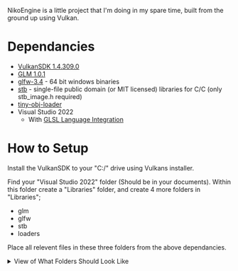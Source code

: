 NikoEngine is a little project that I'm doing in my spare time, built from the ground up using Vulkan.

# Dependancies
- [VulkanSDK 1.4.309.0](https://vulkan.lunarg.com/sdk/home)
- [GLM 1.0.1](https://github.com/g-truc/glm)
- [glfw-3.4](https://www.glfw.org/download.html) - 64 bit windows binaries
- [stb](https://github.com/nothings/stb) - single-file public domain (or MIT licensed) libraries for C/C (only stb_image.h required)
- [tiny-obj-loader](https://github.com/tinyobjloader/tinyobjloader/releases/tag/v1.0.6)
- Visual Studio 2022
    - With [GLSL Language Integration](https://marketplace.visualstudio.com/items?itemName=DanielScherzer.GLSL2022)

# How to Setup
Install the VulkanSDK to your "C:/" drive using Vulkans installer.

Find your "Visual Studio 2022" folder (Should be in your documents).
Within this folder create a "Libraries" folder, and create 4 more folders in "Libraries";
- glm
- glfw
- stb
- loaders

Place all relevent files in these three folders from the above dependancies.

<details>
<summary>View of What Folders Should Look Like</summary>
![Shows the glfw library](./ImagesForMarkdown/GLFWLibrary.png)

![Shows the glm library](./ImagesForMarkdown/GLMLibrary.png)

![Shows the stb library](./ImagesForMarkdown/STBLibrary.png)
</details>